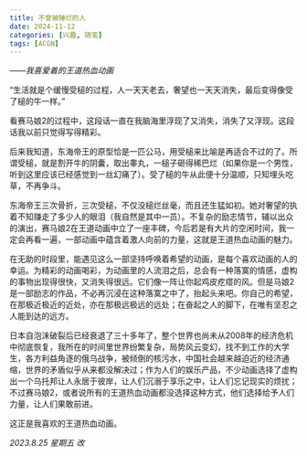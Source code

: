 ```yaml
---
title: 不曾被锤烂的人
date: 2024-11-12
categories: [兴趣, 随笔]
tags: [ACGN]
---
```


*——我喜爱着的王道热血动画*  

“生活就是个缓慢受槌的过程，人一天天老去，奢望也一天天消失，最后变得像受了槌的牛一样。”

看赛马娘2的过程中，这段话一直在我脑海里浮现了又消失，消失了又浮现。这段话我以前只觉得写得精彩。

后来我知道，东海帝王的原型恰是一匹公马，用受槌来比喻是再适合不过的了。所谓受槌，就是割开牛的阴囊，取出睾丸，一槌子砸得稀巴烂（如果你是一个男性，听到这里应该已经感觉到一丝幻痛了）。受了槌的牛从此便十分温顺，只知埋头吃草，不再争斗。

东海帝王三次骨折，三次受槌，不仅没槌烂丝毫，而且还生猛如初。她对奢望的执着不知赚走了多少人的眼泪（我自然是其中一员）。不复杂的励志情节，辅以出众的演出，赛马娘2在王道动画中立了一座丰碑，今后若是有大片的空闲时间，我一定会再看一遍，一部动画中蕴含着激人向前的力量，这就是王道热血动画的魅力。

在无助的时段里，能遇见这么一部坚持呼唤着希望的动画，是每个喜欢动画的人的幸运。为精彩的动画喝彩，为动画里的人流泪之后，总会有一种落寞的情感，虚构的事物出现得很快，又消失得很远。它们像一阵让你起鸡皮疙瘩的风。但是马娘2是一部励志的作品，不必再沉浸在这种落寞之中了，抬起头来吧。你自己的希望，在那极近极近的近处，亦在那极远极远的远处；在奋起之人的脚下，在唯有坚忍之人能到达的远方。

日本自泡沫破裂后已经衰退了三十多年了，整个世界也尚未从2008年的经济危机中彻底恢复，我所在的时间里世界纷繁复杂，局势风云变幻，找不到工作的大学生，各方利益角逐的俄乌战争，被倾倒的核污水，中国社会越来越迫近的经济通缩，世界的矛盾似乎从来都没解决过；作为人们的娱乐产品，不少动画选择了虚构出一个乌托邦让人永居于彼岸，让人们沉溺于享乐之中，让人们忘记现实的烦扰；不过赛马娘2，或者说所有的王道热血动画都没选择这种方式，他们选择给予人们力量，让人们果敢前进。

这正是我喜欢的王道热血动画。

*2023.8.25 星期五 改*

